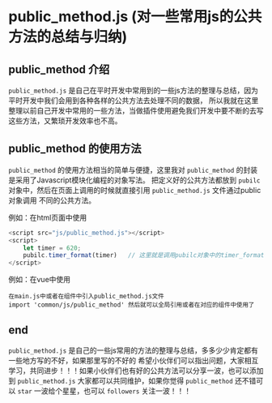 # public_method.js (对一些常用js的公共方法的总结与归纳)

## public_method 介绍

`public_method.js`  是自己在平时开发中常用到的一些js方法的整理与总结，因为平时开发中我们会用到各种各样的公共方法去处理不同的数据，
所以我就在这里整理以前自己开发中常用的一些方法，当做插件使用避免我们开发中要不断的去写这些方法，又繁琐开发效率也不高。

## public_method 的使用方法

`public_method` 的使用方法相当的简单与便捷，这里我对  `public_method`  的封装是采用了Javascript模块化编程的对象写法。
把定义好的公共方法都放到 `pubilc` 对象中，然后在页面上调用的时候就直接引用 `public_method.js` 文件通过public对象调用
不同的公共方法。 

例如：在html页面中使用
```js
<script src="js/public_method.js"></script>
<script>
    let timer = 620;
    pubilc.timer_format(timer)   // 这里就是调用pubilc对象中的timer_format的公共方法，只需要把对应的参数传给公共方法就行了
</script>
```


例如：在vue中使用
```vuejs
在main.js中或者在组件中引入public_method.js文件
import 'common/js/public_method' 然后就可以全局引用或者在对应的组件中使用了
```
## end 

`public_method.js` 是自己的一些js常用的方法的整理与总结，多多少少肯定都有一些地方写的不好，如果那里写的不好的
希望小伙伴们可以指出问题，大家相互学习，共同进步！！！如果小伙伴们也有好的公共方法可以分享一波，也可以添加到 `public_method.js` 
大家都可以共同维护，如果你觉得 `public_method` 还不错可以 `star` 一波给个星星，也可以 `followers` 关注一波！！！


